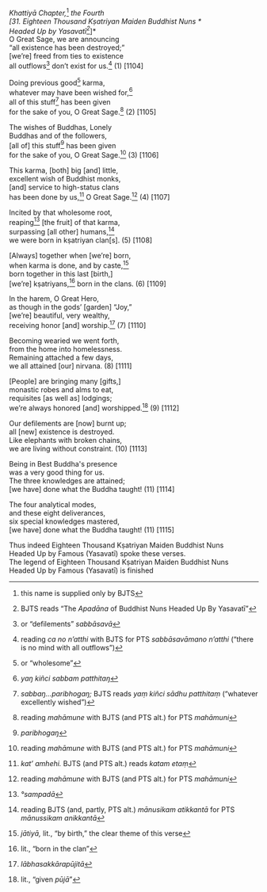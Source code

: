 *Khattiyā Chapter,*[^1] *the Fourth*  
*\[31. Eighteen Thousand Kṣatriyan Maiden Buddhist Nuns *  
*Headed Up by Yasavatī*[^2]*\]*  
O Great Sage, we are announcing  
“all existence has been destroyed;”  
\[we’re\] freed from ties to existence  
all outflows[^3] don’t exist for us.[^4] (1) \[1104\]

Doing previous good[^5] karma,  
whatever may have been wished for,[^6]  
all of this stuff[^7] has been given  
for the sake of you, O Great Sage.[^8] (2) \[1105\]

The wishes of Buddhas, Lonely  
Buddhas and of the followers,  
\[all of\] this stuff[^9] has been given  
for the sake of you, O Great Sage.[^10] (3) \[1106\]

This karma, \[both\] big \[and\] little,  
excellent wish of Buddhist monks,  
\[and\] service to high-status clans  
has been done by us,[^11] O Great Sage.[^12] (4) \[1107\]

Incited by that wholesome root,  
reaping[^13] \[the fruit\] of that karma,  
surpassing \[all other\] humans,[^14]  
we were born in kṣatriyan clan\[s\]. (5) \[1108\]

\[Always\] together when \[we’re\] born,  
when karma is done, and by caste,[^15]  
born together in this last \[birth,\]  
\[we’re\] kṣatriyans,[^16] born in the clans. (6) \[1109\]

In the harem, O Great Hero,  
as though in the gods’ \[garden\] “Joy,”  
\[we’re\] beautiful, very wealthy,  
receiving honor \[and\] worship.[^17] (7) \[1110\]

Becoming wearied we went forth,  
from the home into homelessness.  
Remaining attached a few days,  
we all attained \[our\] nirvana. (8) \[1111\]

\[People\] are bringing many \[gifts,\]  
monastic robes and alms to eat,  
requisites \[as well as\] lodgings;  
we’re always honored \[and\] worshipped.[^18] (9) \[1112\]

Our defilements are \[now\] burnt up;  
all \[new\] existence is destroyed.  
Like elephants with broken chains,  
we are living without constraint. (10) \[1113\]

Being in Best Buddha's presence  
was a very good thing for us.  
The three knowledges are attained;  
\[we have\] done what the Buddha taught! (11) \[1114\]

The four analytical modes,  
and these eight deliverances,  
six special knowledges mastered,  
\[we have\] done what the Buddha taught! (11) \[1115\]

Thus indeed Eighteen Thousand Kṣatriyan Maiden Buddhist Nuns  
Headed Up by Famous (Yasavatī) spoke these verses.  
The legend of Eighteen Thousand Kṣatriyan Maiden Buddhist Nuns  
Headed Up by Famous (Yasavatī) is finished

[^1]: this name is supplied only by BJTS

[^2]: BJTS reads “The *Apadāna* of Buddhist Nuns Headed Up By Yasavatī”

[^3]: or “defilements” *sabbāsavā*

[^4]: reading *ca no n’atthi* with BJTS for PTS *sabbāsavāmano n’atthi* (“there is no mind with all outflows”)

[^5]: or “wholesome”

[^6]: *yaŋ kiñci sabbam patthitaŋ*

[^7]: *sabbaŋ...paribhogaŋ;* BJTS reads *yaṃ kiñci sādhu patthitaṃ* (“whatever excellently wished”)

[^8]: reading *mahāmune* with BJTS (and PTS alt.) for PTS *mahāmuni*

[^9]: *paribhogaŋ*

[^10]: reading *mahāmune* with BJTS (and PTS alt.) for PTS *mahāmuni*

[^11]: *kat’ amhehi.* BJTS (and PTS alt.) reads *katam etaṃ*

[^12]: reading *mahāmune* with BJTS (and PTS alt.) for PTS *mahāmuni*

[^13]: *°sampadā*

[^14]: reading BJTS (and, partly, PTS alt.) *mānusikam atikkantā* for PTS *mānussikam anikkantā*

[^15]: *jātiyā,* lit., “by birth,” the clear theme of this verse

[^16]: lit., “born in the clan”

[^17]: *lābhasakkārapūjitā*

[^18]: lit., “given *pūjā*”
